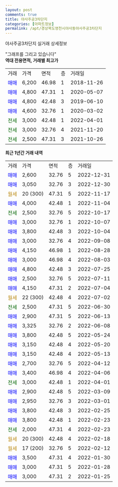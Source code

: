 ```yaml
---
layout: post
comments: true
title: 야사주공3차단지
categories: [아파트정보]
permalink: /apt/경상북도영천시야사동야사주공3차단지
---
```


야사주공3차단지 실거래 상세정보

<script type="text/javascript">
  google.charts.load('current', {'packages':['line', 'corechart']});
  google.charts.setOnLoadCallback(drawChart);

  function drawChart() {
    var data = new google.visualization.DataTable();
    data.addColumn('date', '거래일');
    data.addColumn('number', "매매");
    data.addColumn('number', "전세");
    data.addColumn('number', "전매");

    data.addRows([[new Date(Date.parse("2022-12-31")), 2600, null, null], [new Date(Date.parse("2022-12-30")), 3050, null, null], [new Date(Date.parse("2022-11-17")), null, null, null], [new Date(Date.parse("2022-11-04")), 4000, null, null], [new Date(Date.parse("2022-10-17")), null, 2500, null], [new Date(Date.parse("2022-10-07")), 3000, null, null], [new Date(Date.parse("2022-10-04")), 3800, null, null], [new Date(Date.parse("2022-09-08")), 3000, null, null], [new Date(Date.parse("2022-08-28")), 4150, null, null], [new Date(Date.parse("2022-08-03")), 3000, null, null], [new Date(Date.parse("2022-07-25")), 4800, null, null], [new Date(Date.parse("2022-07-11")), 2500, null, null], [new Date(Date.parse("2022-07-04")), 4150, null, null], [new Date(Date.parse("2022-07-02")), null, null, null], [new Date(Date.parse("2022-06-30")), null, 2500, null], [new Date(Date.parse("2022-06-13")), 2900, null, null], [new Date(Date.parse("2022-06-08")), 3325, null, null], [new Date(Date.parse("2022-05-24")), 3800, null, null], [new Date(Date.parse("2022-05-20")), 3150, null, null], [new Date(Date.parse("2022-05-13")), 3150, null, null], [new Date(Date.parse("2022-04-12")), 2700, null, null], [new Date(Date.parse("2022-04-06")), 3400, null, null], [new Date(Date.parse("2022-04-01")), null, 3000, null], [new Date(Date.parse("2022-03-09")), 2900, null, null], [new Date(Date.parse("2022-03-01")), 2950, null, null], [new Date(Date.parse("2022-02-25")), 3800, null, null], [new Date(Date.parse("2022-02-23")), 3800, null, null], [new Date(Date.parse("2022-02-23")), null, 2000, null], [new Date(Date.parse("2022-02-18")), null, null, null], [new Date(Date.parse("2022-02-12")), null, null, null], [new Date(Date.parse("2022-01-30")), 3500, null, null], [new Date(Date.parse("2022-01-28")), 3000, null, null], [new Date(Date.parse("2022-01-25")), 3000, null, null]]);

    var options = {
      hAxis: {
        format: 'yyyy/MM/dd'
      },    
      lineWidth: 0,
      pointsVisible: true,    
      title: '최근 1년간 유형별 실거래가 분포',
      legend: { position: 'bottom' }
    };

    var formatter = new google.visualization.NumberFormat({pattern:'###,###'} );
    formatter.format(data, 1);
    formatter.format(data, 2);
    
    setTimeout(function() {
        var chart = new google.visualization.LineChart(document.getElementById('columnchart_material'));
        chart.draw(data, (options));
        document.getElementById('loading').style.display = 'none';
    }, 200);
  }
</script>


<div id="loading" style="z-index:20; display: block; margin-left: 0px">"그래프를 그리고 있습니다"</div>
<div id="columnchart_material" style="width: 95%; margin-left: 0px; display: block"></div>
<!-- contents start -->
<b>역대 전용면적, 거래별 최고가</b>
<table class="sortable">
    <tr>
      <td>거래</td>
      <td>가격</td>
      <td>면적</td>
      <td>층</td>
      <td>거래일</td>
    </tr>
        <tr>
          <td><a style="color: blue">매매</a></td>
          <td>6,200</td>
          <td>46.98</td>
          <td>1</td>
          <td>2018-11-26</td>
        </tr>            <tr>
          <td><a style="color: blue">매매</a></td>
          <td>4,800</td>
          <td>47.31</td>
          <td>1</td>
          <td>2020-05-07</td>
        </tr>            <tr>
          <td><a style="color: blue">매매</a></td>
          <td>4,800</td>
          <td>42.48</td>
          <td>3</td>
          <td>2019-06-10</td>
        </tr>            <tr>
          <td><a style="color: blue">매매</a></td>
          <td>4,600</td>
          <td>32.76</td>
          <td>1</td>
          <td>2020-03-02</td>
        </tr>        
        <tr>
              <td><a style="color: darkgreen">전세</a></td>
              <td>3,000</td>
              <td>42.48</td>
              <td>1</td>
              <td>2022-04-01</td>
            </tr>            <tr>
              <td><a style="color: darkgreen">전세</a></td>
              <td>3,000</td>
              <td>32.76</td>
              <td>4</td>
              <td>2021-11-20</td>
            </tr>            <tr>
              <td><a style="color: darkgreen">전세</a></td>
              <td>2,500</td>
              <td>47.31</td>
              <td>3</td>
              <td>2021-10-26</td>
            </tr>        
    
</table>

<b>최근 1년간 거래 내역</b>

<table class="sortable">
    <tr>
      <td>거래</td>
      <td>가격</td>
      <td>면적</td>
      <td>층</td>
      <td>거래일</td>
    </tr>
    <tr>
      <td><a style="color: blue">매매</a></td>
      <td>2,600</td>
      <td>32.76</td>
      <td>5</td>
      <td>2022-12-31</td>
    </tr>          <tr>
      <td><a style="color: blue">매매</a></td>
      <td>3,050</td>
      <td>32.76</td>
      <td>3</td>
      <td>2022-12-30</td>
    </tr>          <tr>
      <td><a style="color: darkgoldenrod">월세</a></td>
      <td>20 (300)</td>
      <td>47.31</td>
      <td>5</td>
      <td>2022-11-17</td>
    </tr>          <tr>
      <td><a style="color: blue">매매</a></td>
      <td>4,000</td>
      <td>42.48</td>
      <td>1</td>
      <td>2022-11-04</td>
    </tr>          <tr>
      <td><a style="color: darkgreen">전세</a></td>
      <td>2,500</td>
      <td>32.76</td>
      <td>5</td>
      <td>2022-10-17</td>
    </tr>          <tr>
      <td><a style="color: blue">매매</a></td>
      <td>3,000</td>
      <td>32.76</td>
      <td>1</td>
      <td>2022-10-07</td>
    </tr>          <tr>
      <td><a style="color: blue">매매</a></td>
      <td>3,800</td>
      <td>42.48</td>
      <td>3</td>
      <td>2022-10-04</td>
    </tr>          <tr>
      <td><a style="color: blue">매매</a></td>
      <td>3,000</td>
      <td>32.76</td>
      <td>4</td>
      <td>2022-09-08</td>
    </tr>          <tr>
      <td><a style="color: blue">매매</a></td>
      <td>4,150</td>
      <td>46.98</td>
      <td>1</td>
      <td>2022-08-28</td>
    </tr>          <tr>
      <td><a style="color: blue">매매</a></td>
      <td>3,000</td>
      <td>46.98</td>
      <td>4</td>
      <td>2022-08-03</td>
    </tr>          <tr>
      <td><a style="color: blue">매매</a></td>
      <td>4,800</td>
      <td>42.48</td>
      <td>3</td>
      <td>2022-07-25</td>
    </tr>          <tr>
      <td><a style="color: blue">매매</a></td>
      <td>2,500</td>
      <td>32.76</td>
      <td>5</td>
      <td>2022-07-11</td>
    </tr>          <tr>
      <td><a style="color: blue">매매</a></td>
      <td>4,150</td>
      <td>47.31</td>
      <td>2</td>
      <td>2022-07-04</td>
    </tr>          <tr>
      <td><a style="color: darkgoldenrod">월세</a></td>
      <td>22 (300)</td>
      <td>42.48</td>
      <td>4</td>
      <td>2022-07-02</td>
    </tr>          <tr>
      <td><a style="color: darkgreen">전세</a></td>
      <td>2,500</td>
      <td>47.31</td>
      <td>5</td>
      <td>2022-06-30</td>
    </tr>          <tr>
      <td><a style="color: blue">매매</a></td>
      <td>2,900</td>
      <td>47.31</td>
      <td>5</td>
      <td>2022-06-13</td>
    </tr>          <tr>
      <td><a style="color: blue">매매</a></td>
      <td>3,325</td>
      <td>32.76</td>
      <td>2</td>
      <td>2022-06-08</td>
    </tr>          <tr>
      <td><a style="color: blue">매매</a></td>
      <td>3,800</td>
      <td>42.48</td>
      <td>5</td>
      <td>2022-05-24</td>
    </tr>          <tr>
      <td><a style="color: blue">매매</a></td>
      <td>3,150</td>
      <td>42.48</td>
      <td>4</td>
      <td>2022-05-20</td>
    </tr>          <tr>
      <td><a style="color: blue">매매</a></td>
      <td>3,150</td>
      <td>42.48</td>
      <td>4</td>
      <td>2022-05-13</td>
    </tr>          <tr>
      <td><a style="color: blue">매매</a></td>
      <td>2,700</td>
      <td>32.76</td>
      <td>5</td>
      <td>2022-04-12</td>
    </tr>          <tr>
      <td><a style="color: blue">매매</a></td>
      <td>3,400</td>
      <td>46.98</td>
      <td>4</td>
      <td>2022-04-06</td>
    </tr>          <tr>
      <td><a style="color: darkgreen">전세</a></td>
      <td>3,000</td>
      <td>42.48</td>
      <td>1</td>
      <td>2022-04-01</td>
    </tr>          <tr>
      <td><a style="color: blue">매매</a></td>
      <td>2,900</td>
      <td>42.48</td>
      <td>5</td>
      <td>2022-03-09</td>
    </tr>          <tr>
      <td><a style="color: blue">매매</a></td>
      <td>2,950</td>
      <td>32.76</td>
      <td>3</td>
      <td>2022-03-01</td>
    </tr>          <tr>
      <td><a style="color: blue">매매</a></td>
      <td>3,800</td>
      <td>42.48</td>
      <td>3</td>
      <td>2022-02-25</td>
    </tr>          <tr>
      <td><a style="color: blue">매매</a></td>
      <td>3,800</td>
      <td>42.48</td>
      <td>1</td>
      <td>2022-02-23</td>
    </tr>          <tr>
      <td><a style="color: darkgreen">전세</a></td>
      <td>2,000</td>
      <td>47.31</td>
      <td>4</td>
      <td>2022-02-23</td>
    </tr>          <tr>
      <td><a style="color: darkgoldenrod">월세</a></td>
      <td>20 (300)</td>
      <td>42.48</td>
      <td>4</td>
      <td>2022-02-18</td>
    </tr>          <tr>
      <td><a style="color: darkgoldenrod">월세</a></td>
      <td>17 (200)</td>
      <td>32.76</td>
      <td>5</td>
      <td>2022-02-12</td>
    </tr>          <tr>
      <td><a style="color: blue">매매</a></td>
      <td>3,500</td>
      <td>47.31</td>
      <td>4</td>
      <td>2022-01-30</td>
    </tr>          <tr>
      <td><a style="color: blue">매매</a></td>
      <td>3,000</td>
      <td>47.31</td>
      <td>5</td>
      <td>2022-01-28</td>
    </tr>          <tr>
      <td><a style="color: blue">매매</a></td>
      <td>3,000</td>
      <td>47.31</td>
      <td>2</td>
      <td>2022-01-25</td>
    </tr>      </table>
<!-- contents end -->    

